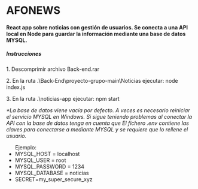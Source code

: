 # AFONEWS
<h4> React app sobre noticias con gestión de usuarios. Se conecta a una API local en Node para guardar la información mediante una base de datos MYSQL. </h4>
<h5>Instrucciones</h5>
<p>1. Descomprimir archivo Back-end.rar</p>
<p>2. En la ruta .\Back-End\proyecto-grupo-main\Noticias ejecutar: node index.js </p>
<p>3. En la ruta .\noticias-app ejecutar: npm start</p>

<i>*La base de datos viene vacía por defecto.</i>
<i>A veces es necesario reiniciar el servicio MYSQL en Windows.</i>
<i>Si sigue teniendo problemas al conectar la API con la base de datos tenga en cuenta que
El fichero .env contiene las claves para conectarse a mediante MYSQL y se requiere que lo rellene el usuario.</i>
<ul>Ejemplo:
<li>MYSQL_HOST = localhost</li>
<li>MYSQL_USER = root</li>
<li>MYSQL_PASSWORD = 1234</li>
<li>MYSQL_DATABASE = noticias</li>
<li>SECRET=my_super_secure_xyz</li>
</ul>

